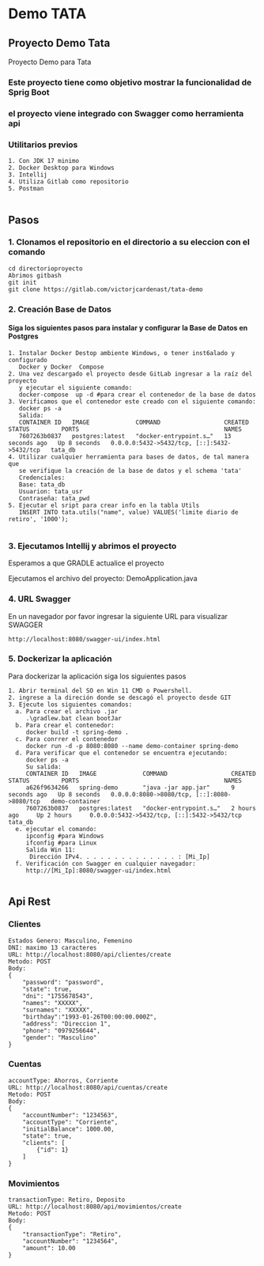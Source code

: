 # Demo TATA



## Proyecto Demo Tata

Proyecto Demo para Tata 

### Este proyecto tiene como objetivo mostrar la funcionalidad de Sprig Boot
### el proyecto viene integrado con Swagger como herramienta api
### Utilitarios previos
```
1. Con JDK 17 minimo
2. Docker Desktop para Windows
3. Intellij
4. Utiliza Gitlab como repositorio 
5. Postman
 
```
## Pasos
### 1. Clonamos el repositorio en el directorio a su eleccion con el comando
```
cd directorioproyecto
Abrimos gitbash
git init
git clone https://gitlab.com/victorjcardenast/tata-demo

```

### 2. Creación Base de Datos
#### Siga los siguientes pasos para instalar y configurar la Base de Datos en Postgres
```
1. Instalar Docker Destop ambiente Windows, o tener inst6alado y configurado
   Docker y Docker  Compose  
2. Una vez descargado el proyecto desde GitLab ingresar a la raíz del proyecto
   y ejecutar el siguiente comando:
   docker-compose  up -d #para crear el contenedor de la base de datos 
3. Verificamos que el contenedor este creado con el siguiente comando:
   docker ps -a
   Salida:
   CONTAINER ID   IMAGE             COMMAND                  CREATED          STATUS         PORTS                                         NAMES
   7607263b0837   postgres:latest   "docker-entrypoint.s…"   13 seconds ago   Up 8 seconds   0.0.0.0:5432->5432/tcp, [::]:5432->5432/tcp   tata_db
4. Utilizar cualquier herramienta para bases de datos, de tal manera que 
   se verifique la creación de la base de datos y el schema 'tata'
   Credenciales:
   Base: tata_db
   Usuarion: tata_usr
   Contraseña: tata_pwd
5. Ejecutar el sript para crear info en la tabla Utils
   INSERT INTO tata.utils("name", value) VALUES('limite diario de retiro', '1000');
   
```

### 3. Ejecutamos Intellij y abrimos el proyecto
Esperamos a que GRADLE actualice el proyecto

Ejecutamos el archivo del proyecto: DemoApplication.java

### 4. URL Swagger
En un navegador por favor ingresar la siguiente URL para visualizar SWAGGER
```
http://localhost:8080/swagger-ui/index.html

```

### 5. Dockerizar la aplicación
Para dockerizar la aplicación siga los siguientes pasos
```
1. Abrir terminal del SO en Win 11 CMD o Powershell.
2. ingrese a la direción donde se descagó el proyecto desde GIT
3. Ejecute los siguientes comandos:
  a. Para crear el archivo .jar
     .\gradlew.bat clean bootJar 
  b. Para crear el contenedor:
     docker build -t spring-demo .
  c. Para conrrer el contenedor
     docker run -d -p 8080:8080 --name demo-container spring-demo
  d. Para verificar que el contenedor se encuentra ejecutando:
     docker ps -a
     Su salida:
     CONTAINER ID   IMAGE             COMMAND                  CREATED         STATUS         PORTS                                         NAMES
     a626f9634266   spring-demo       "java -jar app.jar"      9 seconds ago   Up 8 seconds   0.0.0.0:8080->8080/tcp, [::]:8080->8080/tcp   demo-container
     7607263b0837   postgres:latest   "docker-entrypoint.s…"   2 hours ago     Up 2 hours     0.0.0.0:5432->5432/tcp, [::]:5432->5432/tcp   tata_db
  e. ejecutar el comando:
     ipconfig #para Windows
     ifconfig #para Linux
     Salida Win 11:
      Dirección IPv4. . . . . . . . . . . . . . : [Mi_Ip]
  f. Verificación con Swagger en cualquier navegador:
     http://[Mi_Ip]:8080/swagger-ui/index.html
  
```
## Api Rest
### Clientes
```
Estados Genero: Masculino, Femenino
DNI: maximo 13 caracteres
URL: http://localhost:8080/api/clientes/create
Metodo: POST
Body:
{
    "password": "password",
    "state": true,
    "dni": "1755678543",
    "names": "XXXXX",
    "surnames": "XXXXX",
    "birthday":"1993-01-26T00:00:00.000Z",
    "address": "Direccion 1",
    "phone": "0979256644",
    "gender": "Masculino"
}
```

### Cuentas
```
accountType: Ahorros, Corriente
URL: http://localhost:8080/api/cuentas/create
Metodo: POST
Body:
{
    "accountNumber": "1234563",
    "accountType": "Corriente",
    "initialBalance": 1000.00,
    "state": true,
    "clients": [
        {"id": 1}
    ]
}
```

### Movimientos
```
transactionType: Retiro, Deposito
URL: http://localhost:8080/api/movimientos/create
Metodo: POST
Body:
{
    "transactionType": "Retiro",
    "accountNumber": "1234564",
    "amount": 10.00
}
```